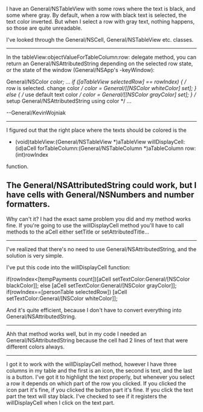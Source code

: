 I have an General/NSTableView with some rows where the text is black, and some where gray. By default, when a row with black text is selected, the text color inverted. But when I select a row with gray text, nothing happens, so those are quite unreadable.

I've looked through the General/NSCell, General/NSTableView etc. classes.

----

In the     tableView:objectValueForTableColumn:row: delegate method, you can return an General/NSAttributedString depending on the selected row state, or the state of the window (General/NSApp's     -keyWindow):
    
General/NSColor *color;
...
if ([aTableView selectedRow] == rowIndex) {
/* row is selected. change color */
color = General/[[NSColor whiteColor] set];
} else {
/* use default text color */
color = General/[[NSColor grayColor] set];
}
/* setup General/NSAttributedString using color */
...


--General/KevinWojniak

----

I figured out that the right place where the texts should be colored is the

    
- (void)tableView:(General/NSTableView *)aTableView willDisplayCell:(id)aCell
forTableColumn:(General/NSTableColumn *)aTableColumn row:(int)rowIndex

function.

The General/NSAttributedString could work, but I have cells with General/NSNumbers and number formatters.
----

Why can't it? I had the exact same problem you did and my method works fine. If you're going to use the willDisplayCell method you'll have to call methods to the aCell either setTitle or setAttributedTitle...

----

I've realized that there's no need to use General/NSAttributedString, and the solution is very simple.

I've put this code into the willDisplayCell function:

    
if(rowIndex<[tempPayments count])[aCell setTextColor:General/[NSColor blackColor]];
else
[aCell setTextColor:General/[NSColor grayColor]];
if(rowIndex==[personTable selectedRow]) [aCell setTextColor:General/[NSColor whiteColor]];


And it's quite efficient, because I don't have to convert everything into General/NSAttributedString.

----

Ahh that method works well, but in my code I needed an General/NSAttributedString because the cell had 2 lines of text that were different colors always.

----
I got it to work with the willDisplayCell method, however I have three columns in my table and the first is an icon, the second is text, and the last is a button. I've got it to highlight the text properly, but whenever you select a row it depends on which part of the row you clicked. If you clicked the icon part it's fine, if you clicked the button part it's fine. If you click the text part the text will stay black. I've checked to see if it registers the willDisplayCell when I click on the text part.